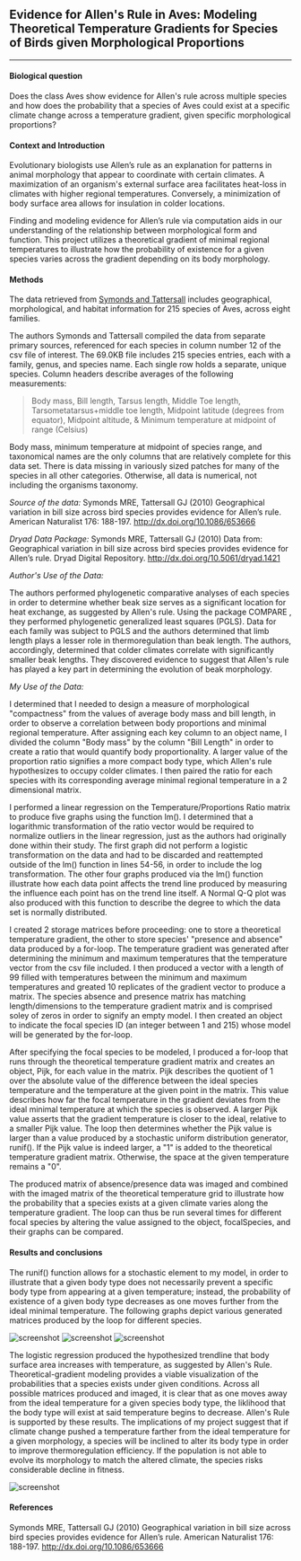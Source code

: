 ## Evidence for Allen's Rule in Aves: Modeling Theoretical Temperature Gradients for Species of Birds given Morphological Proportions
________________________________
#### **Biological question**

Does the class Aves show evidence for Allen's rule across multiple species and how does the probability that a species of Aves could exist at a specific climate change across a temperature gradient, given specific morphological proportions?

#### **Context and Introduction**

Evolutionary biologists use Allen’s rule as an explanation for patterns in animal morphology that appear to coordinate with certain climates. A maximization of an organism's external surface area facilitates heat-loss in climates with higher regional temperatures. Conversely, a minimization of body surface area allows for insulation in colder locations. 

Finding and modeling evidence for Allen’s rule via computation aids in our understanding of the relationship between morphological form and function. This project utilizes a theoretical gradient of minimal regional temperatures to illustrate how the probability of existence for a given species varies across the gradient depending on its body morphology. 

#### **Methods**

The data retrieved from [Symonds and Tattersall](http://datadryad.org/resource/doi:10.5061/dryad.1421) includes geographical, morphological, and habitat information for 215 species of Aves, across eight families. 

The authors Symonds and Tattersall compiled the data from separate primary sources, referenced for each species in column number 12 of the csv file of interest. The 69.0KB file includes 215 species entries, each with a family, genus, and species name. Each single row holds a separate, unique species. Column headers describe averages of the following measurements:  
> Body mass, Bill length, Tarsus length, Middle Toe length, Tarsometatarsus+middle toe length, Midpoint latitude (degrees from equator), Midpoint altitude, & Minimum temperature at midpoint of range (Celsius)

Body mass, minimum temperature at midpoint of species range, and taxonomical names are the only columns that are relatively complete for this data set. There is data missing in variously sized patches for many of the species in all other categories. Otherwise, all data is numerical, not including the organisms taxonomy.


*Source of the data:*
Symonds MRE, Tattersall GJ (2010) Geographical variation in bill size across bird species provides evidence for Allen’s rule. American Naturalist 176: 188-197. http://dx.doi.org/10.1086/653666

*Dryad Data Package:*
Symonds MRE, Tattersall GJ (2010) Data from: Geographical variation in bill size across bird species provides evidence for Allen’s rule. Dryad Digital Repository. http://dx.doi.org/10.5061/dryad.1421


*Author's Use of the Data:*

The authors performed phylogenetic comparative analyses of each species in order to determine whether beak size serves as a significant location for heat exchange, as suggested by Allen's rule. Using the package COMPARE , they performed phylogenetic generalized least squares (PGLS). Data for each family was subject to PGLS and the authors determined that limb length plays a lesser role in thermoregulation than beak length. The authors, accordingly, determined that colder climates correlate with significantly smaller beak lengths. They discovered evidence to suggest that Allen's rule has played a key part in determining the evolution of beak morphology. 

*My Use of the Data:*

I determined that I needed to design a measure of morphological "compactness" from the values of average body mass and bill length, in order to observe a correlation between body proportions and minimal regional temperature.  After assigning each key column to an object name, I divided the column "Body mass" by the column "Bill Length" in order to create a ratio that would quantify body proportionality. A larger value of the proportion ratio signifies a more compact body type, which Allen's rule hypothesizes to occupy colder climates. I then paired the ratio for each species with its corresponding average minimal regional temperature in a 2 dimensional matrix. 

I performed a linear regression on the Temperature/Proportions Ratio matrix to produce five graphs using the function lm(). I determined that a logarithmic transformation of the ratio vector would be required to normalize outliers in the linear regression, just as the authors had originally done within their study. The first graph did not perform a logistic transformation on the data and had to be discarded and reattempted outside of the lm() function in lines 54-56, in order to include the log transformation. The other four graphs produced via the lm() function illustrate how each data point affects the trend line produced by measuring the influence each point has on the trend line itself. A Normal Q-Q plot was also produced with this function to describe the degree to which the data set is normally distributed.

I created 2 storage matrices before proceeding: one to store a theoretical temperature gradient, the other to store species' "presence and absence" data produced by a for-loop. The temperature gradient was generated after determining the minimum and maximum temperatures that the temperature vector from the csv file included. I then produced a vector with a length of 99 filled with temperatures between the minimum and maximum temperatures and greated 10 replicates of the gradient vector to produce a matrix. The species absence and presence matrix has matching length/dimensions to the temperature gradient matrix and is comprised soley of zeros in order to signify an empty model. I then created an object to indicate the focal species ID (an integer between 1 and 215) whose model will be generated by the for-loop. 

After specifying the focal species to be modeled, I produced a for-loop that runs through the theoretical temperature gradient matrix and creates an object, Pijk, for each value in the matrix. Pijk describes the quotient of 1 over the absolute value of the difference between the ideal species temperature and the temperature at the given point in the matrix. This value describes how far the focal temperature in the gradient deviates from the ideal minimal temperature at which the species is observed. A larger Pijk value asserts that the gradient temperature is closer to the ideal, relative to a smaller Pijk value. The loop then determines whether the Pijk value is larger than a value produced by a stochastic uniform distribution generator, runif(). If the Pijk value is indeed larger, a "1" is added to the theoretical temperature gradient matrix. Otherwise, the space at the given temperature remains a "0".

The produced matrix of absence/presence data was imaged and combined with the imaged matrix of the theoretical temperature grid to illustrate how the probability that a species exists at a given climate varies along the temperature gradient. The loop can thus be run several times for different focal species by altering the value assigned to the object, focalSpecies, and their graphs can be compared.


#### **Results and conclusions**

The runif() function allows for a stochastic element to my model, in order to illustrate that a given body type does not necessarily prevent a specific body type from appearing at a given temperature; instead, the probability of existence of a given body type decreases as one moves further from the ideal minimal temperature. The following graphs depict various generated matrices produced by the loop for different species.

![screenshot](https://raw.githubusercontent.com/Jeru2124/CompBioLabsAndHomework/master/IndependentProjectLab/TheoreticalTempGradientSp27.jpeg)
![screenshot](https://raw.githubusercontent.com/Jeru2124/CompBioLabsAndHomework/master/IndependentProjectLab/TheoreticalTempGradientSp23.jpeg)
![screenshot](https://raw.githubusercontent.com/Jeru2124/CompBioLabsAndHomework/master/IndependentProjectLab/TheoreticalTempGradientSp4.jpeg)

The logistic regression produced the hypothesized trendline that body surface area increases with temperature, as suggested by Allen's Rule. Theoretical-gradient modeling provides a viable visualization of the probabilities that a species exists under given conditions. Across all possible matrices produced and imaged, it is clear that as one moves away from the ideal temperature for a given species body type, the liklihood that the body type will exist at said temperature begins to decrease. Allen's Rule is supported by these results. The implications of my project suggest that if climate change pushed a temperature farther from the ideal temperature for a given morphology, a species will be inclined to alter its body type in order to improve thermoregulation efficiency. If the population is not able to evolve its morphology to match the altered climate, the species risks considerable decline in fitness. 

![screenshot](https://raw.githubusercontent.com/Jeru2124/CompBioLabsAndHomework/master/IndependentProjectLab/GraphicalIllustrationOfAllen%E2%80%99sRule.jpeg)


#### **References**
Symonds MRE, Tattersall GJ (2010) Geographical variation in bill size across bird species provides evidence for Allen’s rule. American Naturalist 176: 188-197. http://dx.doi.org/10.1086/653666
